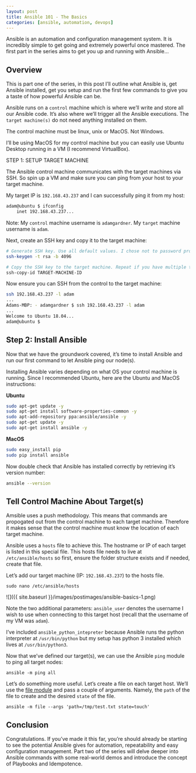 ```yaml
---
layout: post
title: Ansible 101 - The Basics
categories: [ansible, automation, devops]
---
```


Ansible is an automation and configuration management system. It is incredibly simple to get going and extremely powerful once mastered. The first part in the series aims to get you up and running with Ansible…

## Overview

This is part one of the series, in this post I’ll outline what Ansible is, get Ansible installed, get you setup and run the first few commands to give you a taste of how powerful Ansible can be.

Ansible runs on a `control` machine which is where we’ll write and store all our Ansible code. It’s also where we’ll trigger all the Ansible executions. The `target machine(s)` do not need anything installed on them.

The control machine must be linux, unix or MacOS. Not Windows.

I’ll be using MacOS for my control machine but you can easily use Ubuntu Desktop running in a VM (I recommend VirtualBox).

STEP 1: SETUP TARGET MACHINE

The Ansible control machine communicates with the target machines via SSH. So spin up a VM and make sure you can ping from your host to your target machine.

My target IP is `192.168.43.237` and I can successfully ping it from my host:

```bash
adam@ubuntu $ ifconfig
    inet 192.168.43.237...
```

Note: My `control` machine username is `adamgardner`. My `target` machine username is `adam`.

Next, create an SSH key and copy it to the target machine:

```bash
# Generate SSH key. Use all default values. I chose not to password protect it
ssh-keygen -t rsa -b 4096

# Copy the SSH key to the target machine. Repeat if you have multiple targets
ssh-copy-id TARGET-MACHINE-ID 
```

Now ensure you can SSH from the control to the target machine:

```bash
ssh 192.168.43.237 -l adam
...
Adams-MBP: - adamgardner $ ssh 192.168.43.237 -l adam
...
Welcome to Ubuntu 18.04...
adam@ubuntu $
```

## Step 2: Install Ansible

Now that we have the groundwork covered, it’s time to install Ansible and run our first command to let Ansible ping our node(s).

Installing Ansible varies depending on what OS your control machine is running. Since I recommended Ubuntu, here are the Ubuntu and MacOS instructions:

**Ubuntu**

```bash
sudo apt-get update -y
sudo apt-get install software-properties-common -y
sudo apt-add-repository ppa:ansible/ansible -y
sudo apt-get update -y
sudo apt-get install ansible -y
```

**MacOS**

```bash
sudo easy_install pip
sudo pip install ansible
```

Now double check that Ansible has installed correctly by retrieving it’s version number:

```bash
ansible --version
```

## Tell Control Machine About Target(s)

Amsible uses a push methodology. This means that commands are propogated out from the control machine to each target machine. Therefore it makes sense that the control machine must know the location of each target machine.

Ansible uses a `hosts` file to achieve this. The hostname or IP of each target is listed in this special file. This hosts file needs to live at `/etc/ansible/hosts` so first, ensure the folder structure exists and if needed, create that file.

Let’s add our target machine (IP: `192.168.43.237`) to the hosts file.

```
sudo nano /etc/ansible/hosts
```

![]({{ site.baseurl }}/images/postimages/ansible-basics-1.png)

Note the two additional parameters: `ansible_user` denotes the username I wish to use when connecting to this target host (recall that the username of my VM was `adam`).

I’ve included `ansible_python_intepreter` because Ansible runs the python interpreter at `/usr/bin/python` but my setup has python 3 installed which lives at `/usr/bin/python3`.

Now that we’ve defined our target(s), we can use the Ansible `ping` module to ping all target nodes:

```
ansible -m ping all
```

Let’s do something more useful. Let’s create a file on each target host. We’ll use the [file module](https://docs.ansible.com/ansible/latest/modules/file_module.html) and pass a couple of arguments. Namely, the `path` of the file to create and the desired `state` of the file.

```
ansible -m file --args 'path=/tmp/test.txt state=touch'
```

## Conclusion

Congratulations. If you’ve made it this far, you’re should already be starting to see the potential Ansible gives for automation, repeatability and easy configuration management. Part two of the series will delve deeper into Ansible commands with some real-world demos and introduce the concept of Playbooks and Idempotence.